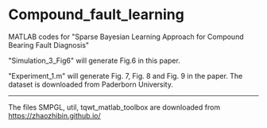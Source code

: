 # Compound_fault_learning
MATLAB codes for "Sparse Bayesian Learning Approach for Compound Bearing Fault Diagnosis"

"Simulation_3_Fig6" will generate Fig.6 in this paper.

"Experiment_1.m" will generate Fig. 7, Fig. 8 and Fig. 9 in the paper. The dataset is downloaded from Paderborn University.

----
The files SMPGL, util, tqwt_matlab_toolbox are downloaded from https://zhaozhibin.github.io/
